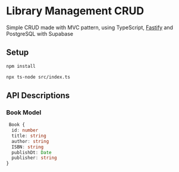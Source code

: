 
# Library Management CRUD
Simple CRUD made with MVC pattern, using TypeScript, [Fastify](https://fastify.dev/) and PostgreSQL with Supabase

## Setup
```bash
npm install

npx ts-node src/index.ts
```
    
## API Descriptions

### Book Model
```typescript
 Book {
  id: number
  title: string
  author: string
  ISBN: string
  publishDt: Date
  publisher: string
}
```
